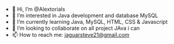 - 👋 Hi, I’m @Alextorials
- 👀 I’m interested in Java development and database MySQL
- 🌱 I’m currently learning Java, MySQL, HTML, CSS & Javascript
- 💞️ I’m looking to collaborate on all project JAva i can
- 📫 How to reach me: jaguarsteve21@gmail.com

<!---
Alextorials/Alextorials is a ✨ special ✨ repository because its `README.md` (this file) appears on your GitHub profile.
You can click the Preview link to take a look at your changes.
--->
